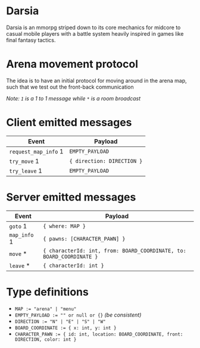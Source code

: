 # Darsia

Darsia is an mmorpg striped down to its core mechanics for midcore to casual
mobile players with a battle system heavily inspired in games like final fantasy
tactics.

# Arena movement protocol

The idea is to have an initial protocol for moving around in the arena map, such
that we test out the front-back communication

*Note: `1` is a 1 to 1 message while ` * ` is a room broadcast*

# Client emitted messages

| Event | Payload |
| - | - |
| `request_map_info` 1 | `EMPTY_PAYLOAD` |
| `try_move` 1 | `{ direction: DIRECTION }` |
| `try_leave` 1 | `EMPTY_PAYLOAD ` |

# Server emitted messages

| Event | Payload |
| - | - |
| `goto` 1 | `{ where: MAP }` |`
| `map_info` 1 | `{ pawns: [CHARACTER_PAWN] }` |`
| `move` * | `{ characterId: int, from: BOARD_COORDINATE, to: BOARD_COORDINATE }` |`
| `leave` * | `{ characterId: int }` |`

# Type definitions
- `MAP := "arena" | "menu"`
- `EMPTY_PAYLOAD := "" or null or {}` *(be consistent)*
- `DIRECTION := "N" | "E" | "S" | "W"`
- `BOARD_COORDINATE := { x: int, y: int }`
- `CHARACTER_PAWN :=
  { id: int, location: BOARD_COORDINATE, front: DIRECTION, color: int }`
